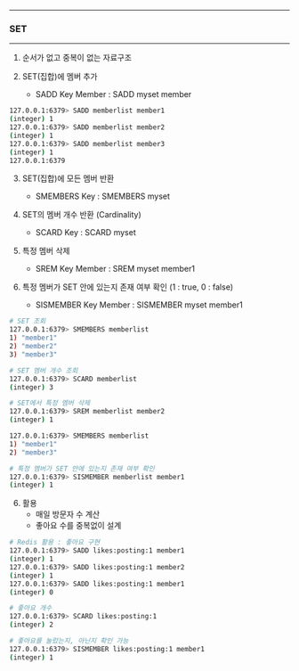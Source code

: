 -----
### SET
-----
1. 순서가 없고 중복이 없는 자료구조

2. SET(집합)에 멤버 추가
   - SADD Key Member : SADD myset member
```bash
127.0.0.1:6379> SADD memberlist member1
(integer) 1
127.0.0.1:6379> SADD memberlist member2
(integer) 1
127.0.0.1:6379> SADD memberlist member3
(integer) 1
127.0.0.1:6379
```

3. SET(집합)에 모든 멤버 반환
   - SMEMBERS Key : SMEMBERS myset

4. SET의 멤버 개수 반환 (Cardinality)
   - SCARD Key : SCARD myset

5. 특정 멤버 삭제
   - SREM Key Member : SREM myset member1

6. 특정 멤버가 SET 안에 있는지 존재 여부 확인 (1 : true, 0 : false)
   - SISMEMBER Key Member : SISMEMBER myset member1
```bash
# SET 조회
127.0.0.1:6379> SMEMBERS memberlist
1) "member1"
2) "member2"
3) "member3"

# SET 멤버 개수 조회
127.0.0.1:6379> SCARD memberlist
(integer) 3

# SET에서 특정 멤버 삭제
127.0.0.1:6379> SREM memberlist member2
(integer) 1

127.0.0.1:6379> SMEMBERS memberlist
1) "member1"
2) "member3"

# 특정 멤버가 SET 안에 있는지 존재 여부 확인
127.0.0.1:6379> SISMEMBER memberlist member1
(integer) 1
```

6. 활용
   - 매일 방문자 수 계산
   - 좋아요 수를 중복없이 설계
```bash
# Redis 활용 : 좋아요 구현
127.0.0.1:6379> SADD likes:posting:1 member1
(integer) 1
127.0.0.1:6379> SADD likes:posting:1 member2
(integer) 1
127.0.0.1:6379> SADD likes:posting:1 member1
(integer) 0

# 좋아요 개수
127.0.0.1:6379> SCARD likes:posting:1
(integer) 2

# 좋아요를 눌렀는지, 아닌지 확인 가능
127.0.0.1:6379> SISMEMBER likes:posting:1 member1
(integer) 1
```   
